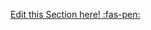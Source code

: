 <!-- DO NOT DELETE THIS LINK --> 
[Edit this Section here! :fas-pen:](https://github.com/nus-cs2030/1920-s2/edit/master/contents/textbook/lecture08/intermediateVsTerminalOperations/explanation.md)
<!-- DO NOT DELETE THIS LINK --> 